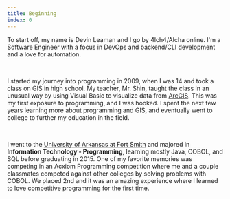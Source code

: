 ```yaml
---
title: Beginning
index: 0
---
```


To start off, my name is Devin Leaman and I go by 4lch4/Alcha online. I'm a Software Engineer with a focus in DevOps and backend/CLI development and a love for automation.

<br />

I started my journey into programming in 2009, when I was 14 and took a class on GIS in high school. My teacher, Mr. Shin, taught the class in an unusual way by using Visual Basic to visualize data from [ArcGIS][0]. This was my first exposure to programming, and I was hooked. I spent the next few years learning more about programming and GIS, and eventually went to college to further my education in the field.

<br />

I went to the [University of Arkansas at Fort Smith][1] and majored in **Information Technology - Programming**, learning mostly Java, COBOL, and SQL before graduating in 2015. One of my favorite memories was competing in an Acxiom Programming competition where me and a couple classmates competed against other colleges by solving problems with COBOL. We placed 2nd and it was an amazing experience where I learned to love competitive programming for the first time.

[0]: https://arcgis.com
[1]: https://uafs.edu
